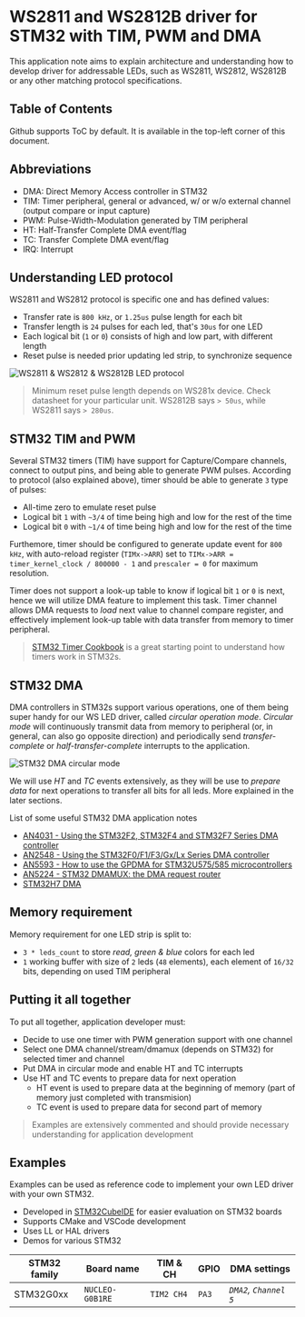 # WS2811 and WS2812B driver for STM32 with TIM, PWM and DMA

This application note aims to explain architecture and understanding how to develop driver for addressable LEDs, such as WS2811, WS2812, WS2812B or any other matching protocol specifications.

## Table of Contents

Github supports ToC by default. It is available in the top-left corner of this document.

## Abbreviations

- DMA: Direct Memory Access controller in STM32
- TIM: Timer peripheral, general or advanced, w/ or w/o external channel (output compare or input capture)
- PWM: Pulse-Width-Modulation generated by TIM peripheral
- HT: Half-Transfer Complete DMA event/flag
- TC: Transfer Complete DMA event/flag
- IRQ: Interrupt

## Understanding LED protocol

WS2811 and WS2812 protocol is specific one and has defined values:

- Transfer rate is `800 kHz`, or `1.25us` pulse length for each bit
- Transfer length is `24` pulses for each led, that's `30us` for one LED
- Each logical bit (`1` or `0`) consists of high and low part, with different length
- Reset pulse is needed prior updating led strip, to synchronize sequence

![WS2811 & WS2812 & WS2812B LED protocol](https://raw.githubusercontent.com/MaJerle/stm32-ws2812b-tim-pwm-dma/master/docs/ws-protocol.svg?sanitize=true)

> Minimum reset pulse length depends on WS281x device. Check datasheet for your particular unit. WS2812B says `> 50us`, while WS2811 says `> 280us`.

## STM32 TIM and PWM

Several STM32 timers (TIM) have support for Capture/Compare channels, connect to output pins, and being able to generate PWM pulses.
According to protocol (also explained above), timer should be able to generate `3` type of pulses:

- All-time zero to emulate reset pulse
- Logical bit `1` with `~3/4` of time being high and low for the rest of the time
- Logical bit `0` with `~1/4` of time being high and low for the rest of the time

Furthemore, timer should be configured to generate update event for `800 kHz`, with auto-reload register (`TIMx->ARR`) set to `TIMx->ARR = timer_kernel_clock / 800000 - 1` and `prescaler = 0` for maximum resolution.

Timer does not support a look-up table to know if logical bit `1` or `0` is next, hence we will utilize DMA feature to implement this task.
Timer channel allows DMA requests to *load* next value to channel compare register, and effectively implement look-up table with data transfer from memory to timer peripheral.

> [STM32 Timer Cookbook](https://www.st.com/resource/en/application_note/dm00236305-generalpurpose-timer-cookbook-for-stm32-microcontrollers-stmicroelectronics.pdf) is a great starting point to understand how timers work in STM32s.

## STM32 DMA

DMA controllers in STM32s support various operations, one of them being super handy for our WS LED driver, called *circular operation mode*.
*Circular mode* will continuously transmit data from memory to peripheral (or, in general, can also go opposite direction) and periodically send *transfer-complete* or *half-transfer-complete* interrupts to the application.

![STM32 DMA circular mode](https://raw.githubusercontent.com/MaJerle/stm32-ws2812b-tim-pwm-dma/master/docs/stm32-dma-circular.svg?sanitize=true)

We will use *HT* and *TC* events extensively, as they will be use to *prepare data* for next operations to transfer all bits for all leds.
More explained in the later sections.

List of some useful STM32 DMA application notes

- [AN4031 - Using the STM32F2, STM32F4 and STM32F7 Series DMA controller](https://www.st.com/resource/en/application_note/dm00046011-using-the-stm32f2-stm32f4-and-stm32f7-series-dma-controller-stmicroelectronics.pdf)
- [AN2548 - Using the STM32F0/F1/F3/Gx/Lx Series DMA controller
](https://www.st.com/resource/en/application_note/an2548-using-the-stm32f0f1f3gxlx-series-dma-controller-stmicroelectronics.pdf)
- [AN5593 - How to use the GPDMA for STM32U575/585 microcontrollers](https://www.st.com/resource/en/application_note/an5593-how-to-use-the-gpdma-for-stm32u575585-microcontrollers-stmicroelectronics.pdf)
- [AN5224 - STM32 DMAMUX: the DMA request router](https://www.st.com/resource/en/application_note/an5224-stm32-dmamux-the-dma-request-router-stmicroelectronics.pdf)
- [STM32H7 DMA](https://www.st.com/content/ccc/resource/training/technical/product_training/group0/86/28/2f/08/4d/ad/49/61/STM32H7-System-Direct_memory_access_controller_DMA/files/STM32H7-System-Direct_memory_access_controller_DMA.pdf/_jcr_content/translations/en.STM32H7-System-Direct_memory_access_controller_DMA.pdf)

## Memory requirement

Memory requirement for one LED strip is split to:

- `3 * leds_count` to store *read, green & blue* colors for each led
- `1` working buffer with size of `2` leds (`48` elements), each element of `16/32` bits, depending on used TIM peripheral

## Putting it all together

To put all together, application developer must:

- Decide to use one timer with PWM generation support with one channel
- Select one DMA channel/stream/dmamux (depends on STM32) for selected timer and channel
- Put DMA in circular mode and enable HT and TC interrupts
- Use HT and TC events to prepare data for next operation
  - HT event is used to prepare data at the beginning of memory (part of memory just completed with transmision)
  - TC event is used to prepare data for second part of memory

> Examples are extensively commented and should provide necessary understanding for application development

## Examples

Examples can be used as reference code to implement your own LED driver with your own STM32.

- Developed in [STM32CubeIDE](https://www.st.com/en/development-tools/stm32cubeide.html) for easier evaluation on STM32 boards
- Supports CMake and VSCode development
- Uses LL or HAL drivers
- Demos for various STM32

| STM32 family | Board name        | TIM & CH   | GPIO   | DMA settings                    |
|--------------|-------------------|------------|--------|---------------------------------|
| STM32G0xx    | `NUCLEO-G0B1RE`   | `TIM2 CH4` | `PA3`  | *`DMA2`, `Channel 5`*           |

